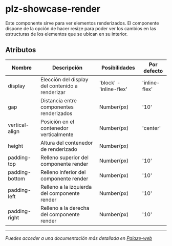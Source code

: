 # plz-showcase-render

Este componente sirve para ver elementos renderizados.
El componente dispone de la opción de hacer resize para poder ver los cambios en las estructuras de los elementos que se ubican en su interior.

## Atributos

| Nombre           | Descripción                                           | Posibilidades          | Por defecto    |
|------------------|-------------------------------------------------------|------------------------|----------------|
| display          | Elección del display del contenido a renderizar      | 'block' - 'inline-flex' | 'inline-flex'  |
| gap              | Distancia entre componentes renderizados             | Number(px)              | '10'           |
| vertical-align   | Posición en el contenedor verticalmente               | Number(px)              | 'center'       |
| height           | Altura del contenedor de renderizado                  | Number(px)              |                |
| padding-top      | Relleno superior del componente render                | Number(px)              | '10'           |
| padding-bottom   | Relleno inferior del componente render                | Number(px)              | '10'           |
| padding-left     | Relleno a la izquierda del componente render          | Number(px)              | '10'           |
| padding-right    | Relleno a la derecha del componente render            | Number(px)              | '10'           |

--------------------------------------------------------------------------------------------------------------

*Puedes acceder a una documentación más detallada en [Palaze-web](https://palaze-pablodiazjorge.netlify.app/)*